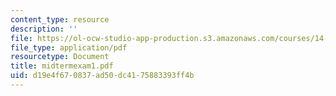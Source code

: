 ```yaml
---
content_type: resource
description: ''
file: https://ol-ocw-studio-app-production.s3.amazonaws.com/courses/14-462-advanced-macroeconomics-ii-spring-2004/d19e4f670837ad50dc4175883393ff4b_midtermexam1.pdf
file_type: application/pdf
resourcetype: Document
title: midtermexam1.pdf
uid: d19e4f67-0837-ad50-dc41-75883393ff4b
---
```

